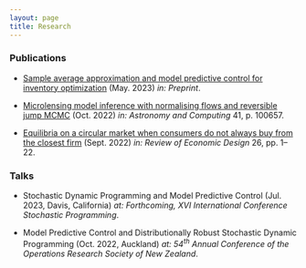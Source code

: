 ```yaml
---
layout: page
title: Research
---
```


### Publications

* [Sample average approximation and model predictive control for inventory optimization](https://optimization-online.org/2023/05/sample-average-approximation-and-model-predictive-control-for-inventory-optimization/) (May. 2023) <i>in: Preprint</i>.

* [Microlensing model inference with normalising flows and reversible jump MCMC](https://doi.org/10.1016/j.ascom.2022.100657) (Oct. 2022) <i>in: Astronomy and Computing</i> 41, p. 100657.

* [Equilibria on a circular market when consumers do not always buy from the closest firm](https://doi.org/10.1007/s10058-022-00290-x) (Sept. 2022) <i>in: Review of Economic Design</i> 26, pp. 1–22.

### Talks

* Stochastic Dynamic Programming and Model Predictive Control (Jul. 2023, Davis, California) <i>at: Forthcoming, XVI International Conference Stochastic Programming</i>.  
  
* Model Predictive Control and Distributionally Robust Stochastic Dynamic Programming (Oct. 2022, Auckland) <i>at: 54<sup>th</sup> Annual Conference of the Operations Research Society of New Zealand</i>.
